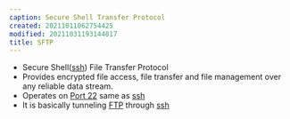 ```yaml
---
caption: Secure Shell Transfer Protocol
created: 20211011062754425
modified: 20211031193144817
title: SFTP
---
```


- Secure Shell([ssh](#ssh)) File Transfer Protocol
- Provides encrypted file access, file transfer and file management over any reliable data stream.
- Operates on [Port 22](#Port%2022) same as [ssh](#ssh)
- It is basically tunneling [FTP](#FTP) through [ssh](#ssh)
